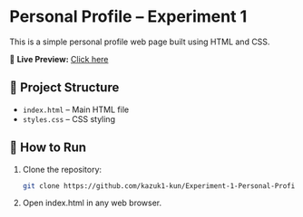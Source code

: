 # Personal Profile – Experiment 1

This is a simple personal profile web page built using HTML and CSS.

🔗 **Live Preview:** [Click here](https://kazuk1-kun.github.io/Experiment-1-Personal-Profile/)

## 📁 Project Structure

- `index.html` – Main HTML file
- `styles.css` – CSS styling

## 🚀 How to Run

1. Clone the repository:
   ```bash
   git clone https://github.com/kazuk1-kun/Experiment-1-Personal-Profile.git
2. Open index.html in any web browser.
